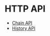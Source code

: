 # HTTP API

- [Chain API](en-us/eosforce_http_chain_api.md)
- [History API](en-us/eosforce_http_history_api.md)